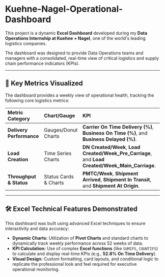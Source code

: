# Kuehne-Nagel-Operational-Dashboard

This project is a dynamic **Excel Dashboard** developed during my **Data Operations Internship at Kuehne + Nagel**, one of the world's leading logistics companies.

The dashboard was designed to provide Data Operations teams and managers with a consolidated, real-time view of critical logistics and supply chain performance indicators (KPIs).

---

## 🚀 Key Metrics Visualized

The dashboard provides a weekly view of operational health, tracking the following core logistics metrics:

| Metric Category | Chart/Gauge | KPI |
| :--- | :--- | :--- |
| **Delivery Performance** | Gauges/Donut Charts | **Carrier On Time Delivery (%)**, **Business On Time (%)**, and **Business Delayed (%)**. |
| **Load Creation** | Time Series Charts | **DN Created/Week**, **Load Created/Week_Pre_Carriage**, and **Load Created/Week_Main_Carriage**. |
| **Throughput & Status** | Status Cards & Charts | **PMTC/Week**, **Shipment Arrived**, **Shipment In Transit**, and **Shipment At Origin**. |

---

## 🛠️ Excel Technical Features Demonstrated

This dashboard was built using advanced Excel techniques to ensure interactivity and data accuracy:

* **Dynamic Charts:** Utilization of **Pivot Charts** and standard charts to dynamically track weekly performance across 52 weeks of data.
* **KPI Calculation:** Use of complex **Excel functions** (like `SUMIFS`, `COUNTIFS`) to calculate and display real-time KPIs (e.g., **52.8% On Time Delivery**).
* **Visual Design:** Custom formatting, card layouts, and conditional logic to replicate the professional look and feel required for executive operational monitoring.

